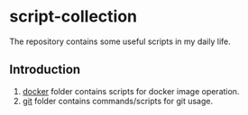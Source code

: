 # script-collection
The repository contains some useful scripts in my daily life.

## Introduction

1. [docker](./docker) folder contains scripts for docker image operation.
2. [git](./git) folder contains commands/scripts for git usage.
